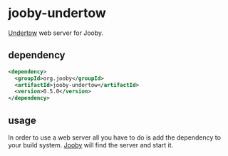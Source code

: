 # jooby-undertow

[Undertow](http://undertow.io/) web server for Jooby.

## dependency

```xml
<dependency>
  <groupId>org.jooby</groupId>
  <artifactId>jooby-undertow</artifactId>
  <version>0.5.0</version>
</dependency>
```

## usage

In order to use a web server all you have to do is add the dependency to your build system.
[Jooby](/) will find the server and start it.



